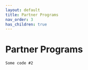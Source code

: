 ```yaml
---
layout: default
title: Partner Programs
nav_order: 3
has_children: true
---
```


# Partner Programs

```
Some code #2
```
